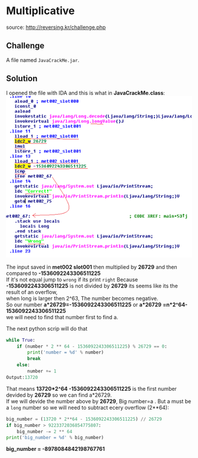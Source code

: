 # Multiplicative
source: http://reversing.kr/challenge.php

## Challenge
A file named `JavaCrackMe.jar`.

## Solution
I opened the file with IDA and this is what in __JavaCrackMe.class__:\
![](JavaCrackMe_class.png)

The input saved in __met002 slot001__ then multiplied by __26729__ and then compared to **-1536092243306511225**\
If it's not equal jump to `wrong` if its print `right`
Because **-1536092243306511225** is not divided by __26729__ its seems like its the result of an overflow,\
when long is larger then 2^63, The number becomes negative.\
So our number __a*26729=-1536092243306511225__ or __a*26729__ __=n*2^64-1536092243306511225__ \
we will need to find that number first to find a.

The next python scrip will do that
```python
while True:
    if (number * 2 ** 64 - 1536092243306511225) % 26729 == 0:
        print('number = %d' % number)
        break
    else:
        number += 1
Output:13720
```

That means __13720*2^64 -1536092243306511225__ is the first number devided by __26729__ so we can find a*26729.\
If we will devide the number above by __26729__, Big number=a .
But a must be a `long` number so we will need to subtract ecery overflow (2**64):
```python
big_number = (13720 * 2**64 - 1536092243306511225) // 26729
if big_number > 9223372036854775807:
    big_number -= 2 ** 64
print('big_number = %d' % big_number)
```

__big_number = -8978084842198767761__ 

